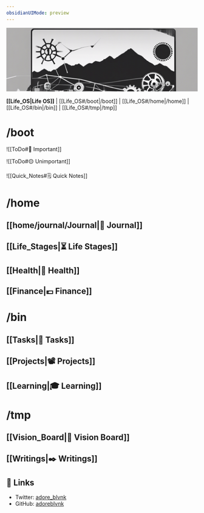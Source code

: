 ```yaml
---
obsidianUIMode: preview
---
```


![banner](img/life_os_banner.png)

**[[Life_OS|Life OS]]** | [[Life_OS#/boot|/boot]] | [[Life_OS#/home|/home]] | [[Life_OS#/bin|/bin]] | [[Life_OS#/tmp|/tmp]]

# /boot

<!-- /boot: What you see when Life OS is first loaded. Keep this short & sweet. -->

![[ToDo#🔴 Important]]

![[ToDo#🟡 Unimportant]]

![[Quick_Notes#🗒️ Quick Notes]]

# /home

<!-- /home: Personal items. -->

## [[home/journal/Journal|📓 Journal]]

## [[Life_Stages|⏳ Life Stages]]

## [[Health|💓 Health]]

## [[Finance|💷 Finance]]

# /bin

<!-- /bin: Tasks are like binaries that get executed by the user. -->

## [[Tasks|📝 Tasks]]

## [[Projects|📽️ Projects]]

## [[Learning|🎓 Learning]]

# /tmp

<!-- /tmp: Optional files that can be deleted if unnecessary. -->

## [[Vision_Board|💜 Vision Board]]

## [[Writings|✒️ Writings]]

## 🔗 Links

- Twitter: [adore_blvnk](https://twitter.com/adore_blvnk)
- GitHub: [adoreblvnk](https://github.com/adoreblvnk)
